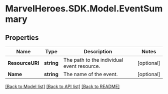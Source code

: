 # MarvelHeroes.SDK.Model.EventSummary
## Properties

Name | Type | Description | Notes
------------ | ------------- | ------------- | -------------
**ResourceURI** | **string** | The path to the individual event resource. | [optional] 
**Name** | **string** | The name of the event. | [optional] 

[[Back to Model list]](../README.md#documentation-for-models) [[Back to API list]](../README.md#documentation-for-api-endpoints) [[Back to README]](../README.md)

